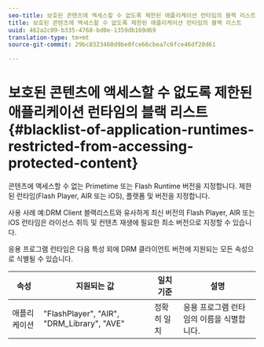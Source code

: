 ```yaml
---
seo-title: 보호된 콘텐츠에 액세스할 수 없도록 제한된 애플리케이션 런타임의 블랙 리스트
title: 보호된 콘텐츠에 액세스할 수 없도록 제한된 애플리케이션 런타임의 블랙 리스트
uuid: 462a2c09-b335-4768-bd0e-1359db169d69
translation-type: tm+mt
source-git-commit: 29bc8323460d9be0fce66cbea7c6fce46df20d61

---
```



# 보호된 콘텐츠에 액세스할 수 없도록 제한된 애플리케이션 런타임의 블랙 리스트 {#blacklist-of-application-runtimes-restricted-from-accessing-protected-content}

콘텐츠에 액세스할 수 없는 Primetime 또는 Flash Runtime 버전을 지정합니다. 제한된 런타임(Flash Player, AIR 또는 iOS), 플랫폼 및 버전을 지정합니다.

사용 사례 예:DRM Client 블랙리스트와 유사하게 최신 버전의 Flash Player, AIR 또는 iOS 런타임은 라이선스 취득 및 컨텐츠 재생에 필요한 최소 버전으로 지정할 수 있습니다.

응용 프로그램 런타임은 다음 특성 외에 DRM 클라이언트 버전에 지원되는 모든 속성으로 식별될 수 있습니다.

| **속성** | **지원되는 값** | **일치 기준** | **설명** |
|---|---|---|---|
| 애플리케이션 | &quot;FlashPlayer&quot;, &quot;AIR&quot;, &quot;DRM_Library&quot;, &quot;AVE&quot; | 정확히 일치 | 응용 프로그램 런타임의 이름을 식별합니다. |

